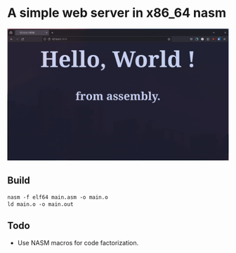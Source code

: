 # A simple web server in x86\_64 nasm

![thumbnail](thumbnail.png)

## Build
```console
nasm -f elf64 main.asm -o main.o
ld main.o -o main.out
```

## Todo
- Use NASM macros for code factorization.

